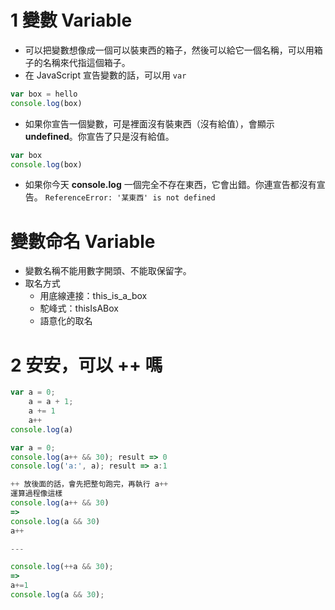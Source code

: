 # 1 變數 Variable

- 可以把變數想像成一個可以裝東西的箱子，然後可以給它一個名稱，可以用箱子的名稱來代指這個箱子。
- 在 JavaScript 宣告變數的話，可以用 `var`

```javascript
var box = hello
console.log(box)
```

- 如果你宣告一個變數，可是裡面沒有裝東西（沒有給值），會顯示 __undefined__。你宣告了只是沒有給值。

```javascript
var box
console.log(box)
```

- 如果你今天 __console.log__ 一個完全不存在東西，它會出錯。你連宣告都沒有宣告。
`ReferenceError: '某東西' is not defined`

# 變數命名 Variable 

- 變數名稱不能用數字開頭、不能取保留字。
- 取名方式
  - 用底線連接：this_is_a_box
  - 駝峰式：thisIsABox
  - 語意化的取名

# 2 安安，可以 ++ 嗎 

```javascript
var a = 0;
    a = a + 1;
    a += 1
    a++
console.log(a)
```

```javascript
var a = 0;
console.log(a++ && 30); result => 0
console.log('a:', a); result => a:1

++ 放後面的話，會先把整句跑完，再執行 a++
運算過程像這樣
console.log(a++ && 30)
=>
console.log(a && 30)
a++

---

console.log(++a && 30);
=>
a+=1
console.log(a && 30);

```
